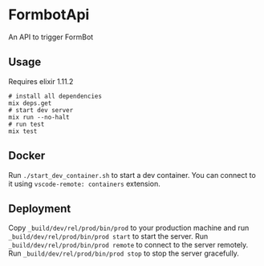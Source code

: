 # FormbotApi

An API to trigger FormBot

## Usage
Requires elixir 1.11.2

```
# install all dependencies
mix deps.get
# start dev server
mix run --no-halt
# run test
mix test
```

## Docker
Run `./start_dev_container.sh` to start a dev container. You can connect to it using `vscode-remote: containers` extension.

## Deployment
Copy `_build/dev/rel/prod/bin/prod` to your production machine and run `_build/dev/rel/prod/bin/prod start` to start the server.
Run `_build/dev/rel/prod/bin/prod remote` to connect to the server remotely.
Run `_build/dev/rel/prod/bin/prod stop` to stop the server gracefully.